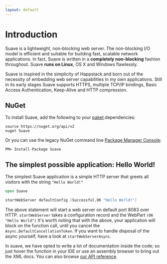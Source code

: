 ```yaml
---
layout: default
---
```


Introduction
============

Suave is a lightweight, non-blocking web server. The non-blocking I/O model is efficient and suitable for building fast, scalable network applications. In fact, Suave is written in a **completely non-blocking** fashion throughout. Suave **runs on Linux**, OS X and Windows flawlessly.

Suave is inspired in the simplicity of Happstack and born out of the necessity
of embedding web server capabilities in my own applications. Still in its early
stages Suave supports HTTPS, multiple TCP/IP bindings, Basic Access
Authentication, Keep-Alive and HTTP compression.

NuGet
-----

To install Suave, add the following to your
[paket](https://github.com/fsprojects/Paket).dependencies:

```dosbatch
source https://nuget.org/api/v2
nuget Suave
```

Or you can use the legacy NuGet command line [Package Manager
Console](http://docs.nuget.org/docs/start-here/using-the-package-manager-console):

```dosbatch
PM> Install-Package Suave
```

The simplest possible application: Hello World!
-----------------------------------------------

The simplest Suave application is a simple HTTP server that greets all visitors
with the string `"Hello World!"`

```fsharp
open Suave

startWebServer defaultConfig (Successful.OK "Hello World!")
```

The above statement will start a web server on default port 8083 over HTTP.
`startWebServer` takes a configuration record and the WebPart `(OK "Hello
World")` It's worth noting that with the above, your application will block on
the function call, until you cancel the `Async.DefaultCancellationToken`. If you
want to handle disposal of the async yourself, have a look at
`startWebServerAsync`.

In suave, we have opted to write a lot of documentation inside the code; so just
hover the function in your IDE or use an assembly browser to bring out the XML
docs. You can also browse [our API reference](/Suave.html).
